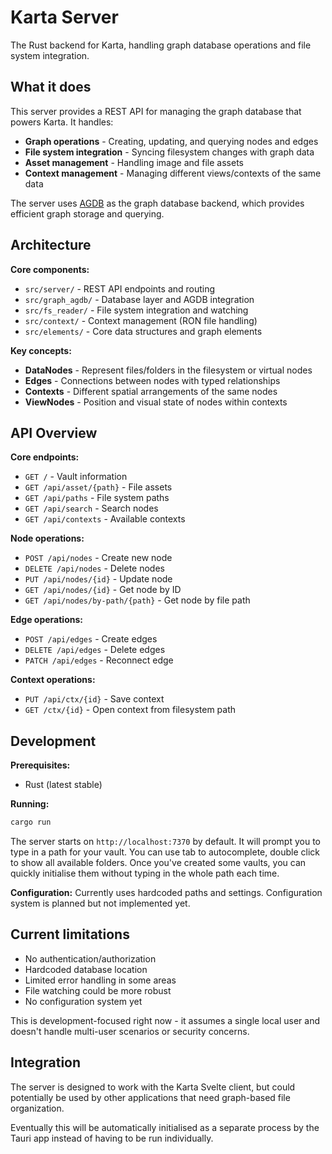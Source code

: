 # Karta Server

The Rust backend for Karta, handling graph database operations and file system integration.

## What it does

This server provides a REST API for managing the graph database that powers Karta. It handles:

- **Graph operations** - Creating, updating, and querying nodes and edges
- **File system integration** - Syncing filesystem changes with graph data
- **Asset management** - Handling image and file assets
- **Context management** - Managing different views/contexts of the same data

The server uses [AGDB](https://github.com/agnesoft/agdb) as the graph database backend, which provides efficient graph storage and querying.

## Architecture

**Core components:**
- `src/server/` - REST API endpoints and routing
- `src/graph_agdb/` - Database layer and AGDB integration
- `src/fs_reader/` - File system integration and watching
- `src/context/` - Context management (RON file handling)
- `src/elements/` - Core data structures and graph elements

**Key concepts:**
- **DataNodes** - Represent files/folders in the filesystem or virtual nodes
- **Edges** - Connections between nodes with typed relationships
- **Contexts** - Different spatial arrangements of the same nodes
- **ViewNodes** - Position and visual state of nodes within contexts

## API Overview

**Core endpoints:**
- `GET /` - Vault information
- `GET /api/asset/{path}` - File assets
- `GET /api/paths` - File system paths
- `GET /api/search` - Search nodes
- `GET /api/contexts` - Available contexts

**Node operations:**
- `POST /api/nodes` - Create new node
- `DELETE /api/nodes` - Delete nodes
- `PUT /api/nodes/{id}` - Update node
- `GET /api/nodes/{id}` - Get node by ID
- `GET /api/nodes/by-path/{path}` - Get node by file path

**Edge operations:**
- `POST /api/edges` - Create edges
- `DELETE /api/edges` - Delete edges
- `PATCH /api/edges` - Reconnect edge

**Context operations:**
- `PUT /api/ctx/{id}` - Save context
- `GET /ctx/{id}` - Open context from filesystem path

## Development

**Prerequisites:**
- Rust (latest stable)

**Running:**
```bash
cargo run
```

The server starts on `http://localhost:7370` by default. It will prompt you to type in a path for your vault. You can use tab to autocomplete, double click to show all available folders. Once you've created some vaults, you can quickly initialise them without typing in the whole path each time. 

**Configuration:**
Currently uses hardcoded paths and settings. Configuration system is planned but not implemented yet.

## Current limitations

- No authentication/authorization
- Hardcoded database location
- Limited error handling in some areas
- File watching could be more robust
- No configuration system yet

This is development-focused right now - it assumes a single local user and doesn't handle multi-user scenarios or security concerns.

## Integration

The server is designed to work with the Karta Svelte client, but could potentially be used by other applications that need graph-based file organization.

Eventually this will be automatically initialised as a separate process by the Tauri app instead of having to be run individually. 
